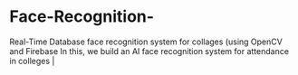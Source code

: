 # Face-Recognition-
Real-Time Database face recognition system for collages (using OpenCV and Firebase
In this, we build an AI face recognition system for attendance in colleges | 
